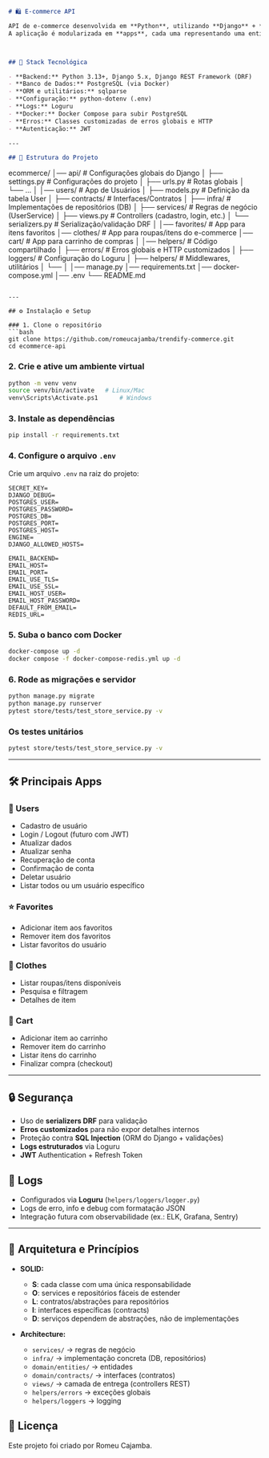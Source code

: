 ```markdown
# 🛍️ E-commerce API

API de e-commerce desenvolvida em **Python**, utilizando **Django** + **Django REST Framework**.  
A aplicação é modularizada em **apps**, cada uma representando uma entidade de domínio (ex.: `users`, `favorites`, `clothes`, etc.).



## 🚀 Stack Tecnológica

- **Backend:** Python 3.13+, Django 5.x, Django REST Framework (DRF)
- **Banco de Dados:** PostgreSQL (via Docker)
- **ORM e utilitários:** sqlparse
- **Configuração:** python-dotenv (.env)
- **Logs:** Loguru
- **Docker:** Docker Compose para subir PostgreSQL
- **Erros:** Classes customizadas de erros globais e HTTP
- **Autenticação:** JWT

---

## 📂 Estrutura do Projeto

```

ecommerce/
│── api/                # Configurações globais do Django
│   ├── settings.py         # Configurações do projeto
│   ├── urls.py             # Rotas globais
│   └── ...
│
│── users/                  # App de Usuários
│   ├── models.py           # Definição da tabela User
│   ├── contracts/          # Interfaces/Contratos
│   ├── infra/              # Implementações de repositórios (DB)
│   ├── services/           # Regras de negócio (UserService)
│   ├── views.py            # Controllers (cadastro, login, etc.)
│   └── serializers.py      # Serialização/validação DRF
│
│── favorites/              # App para itens favoritos
│── clothes/                # App para roupas/itens do e-commerce
│── cart/                   # App para carrinho de compras
│
│── helpers/                   # Código compartilhado
│   ├── errors/             # Erros globais e HTTP customizados
│   ├── loggers/            # Configuração do Loguru
│   ├── helpers/            # Middlewares, utilitários
│   └── 
│
│── manage.py
│── requirements.txt
│── docker-compose.yml
│── .env
└── README.md

````

---

## ⚙️ Instalação e Setup

### 1. Clone o repositório
```bash
git clone https://github.com/romeucajamba/trendify-commerce.git
cd ecommerce-api
````

### 2. Crie e ative um ambiente virtual

```bash
python -m venv venv
source venv/bin/activate   # Linux/Mac
venv\Scripts\Activate.ps1      # Windows
```

### 3. Instale as dependências

```bash
pip install -r requirements.txt
```

### 4. Configure o arquivo `.env`

Crie um arquivo `.env` na raiz do projeto:

```env
SECRET_KEY=
DJANGO_DEBUG=
POSTGRES_USER=
POSTGRES_PASSWORD=
POSTGRES_DB=
POSTGRES_PORT=
POSTGRES_HOST=
ENGINE=
DJANGO_ALLOWED_HOSTS=

EMAIL_BACKEND=
EMAIL_HOST=
EMAIL_PORT=
EMAIL_USE_TLS=
EMAIL_USE_SSL=
EMAIL_HOST_USER=
EMAIL_HOST_PASSWORD=
DEFAULT_FROM_EMAIL=
REDIS_URL=
```

### 5. Suba o banco com Docker

```bash
docker-compose up -d
docker compose -f docker-compose-redis.yml up -d
```

### 6. Rode as migrações e servidor

```bash
python manage.py migrate
python manage.py runserver
pytest store/tests/test_store_service.py -v

```
### Os testes unitários

```bash
pytest store/tests/test_store_service.py -v

```

---

## 🛠️ Principais Apps

### 👤 Users

* Cadastro de usuário
* Login / Logout (futuro com JWT)
* Atualizar dados
* Atualizar senha
* Recuperação de conta
* Confirmação de conta
* Deletar usuário
* Listar todos ou um usuário específico

### ⭐ Favorites

* Adicionar item aos favoritos
* Remover item dos favoritos
* Listar favoritos do usuário

### 👕 Clothes

* Listar roupas/itens disponíveis
* Pesquisa e filtragem
* Detalhes de item

### 🛒 Cart

* Adicionar item ao carrinho
* Remover item do carrinho
* Listar itens do carrinho
* Finalizar compra (checkout)

---

## 🔒 Segurança

* Uso de **serializers DRF** para validação
* **Erros customizados** para não expor detalhes internos
* Proteção contra **SQL Injection** (ORM do Django + validações)
* **Logs estruturados** via Loguru
* **JWT** Authentication + Refresh Token

## 📜 Logs

* Configurados via **Loguru** (`helpers/loggers/logger.py`)
* Logs de erro, info e debug com formatação JSON
* Integração futura com observabilidade (ex.: ELK, Grafana, Sentry)

---

## 🧩 Arquitetura e Princípios

* **SOLID:**

  * **S**: cada classe com uma única responsabilidade
  * **O**: services e repositórios fáceis de estender
  * **L**: contratos/abstrações para repositórios
  * **I**: interfaces específicas (contracts)
  * **D**: serviços dependem de abstrações, não de implementações

* **Architecture:**

  * `services/` → regras de negócio
  * `infra/` → implementação concreta (DB, repositórios)
  * `domain/entities/` → entidades
  * `domain/contracts/` → interfaces (contratos)
  * `views/` → camada de entrega (controllers REST)
  * `helpers/errors` → exceções globais
  * `helpers/loggers` → logging

## 📝 Licença

Este projeto foi criado por Romeu Cajamba.

